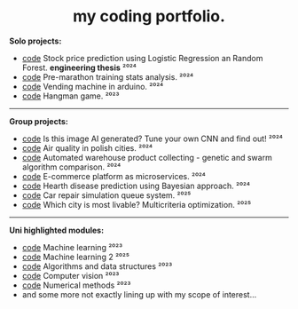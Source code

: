 
<h1 align="center"> my coding portfolio. </h1>

**Solo projects:**
- [code](https://github.com/wasikjakub/trading-bot) Stock price prediction using Logistic Regression an Random Forest. **engineering thesis** ²⁰²⁴
- [code](https://github.com/wasikjakub/Marathon-prep-playground) Pre-marathon training stats analysis. ²⁰²⁴
- [code](https://github.com/wasikjakub/vending-machine-arduino) Vending machine in arduino. ²⁰²⁴
- [code](https://github.com/wasikjakub/hangman) Hangman game. ²⁰²³

---

**Group projects:**
- [code](https://github.com/wasikjakub/AI-image-recognition-app) Is this image AI generated? Tune your own CNN and find out! ²⁰²⁴
- [code](https://github.com/wasikjakub/airly-API-database-visualizer) Air quality in polish cities. ²⁰²⁴
- [code](https://github.com/wasikjakub/genetic-and-swarm-algorithm-comparison) Automated warehouse product collecting - genetic and swarm algorithm comparison. ²⁰²⁴
- [code](https://github.com/wasikjakub/E-commerce-platform-distributed) E-commerce platform as microservices. ²⁰²⁴
- [code](https://github.com/wasikjakub/bayesian-heart-disease-prediction) Hearth disease prediction using Bayesian approach. ²⁰²⁴
- [code](https://github.com/wasikjakub/car-repair-simulation) Car repair simulation queue system. ²⁰²⁵
- [code](https://github.com/wasikjakub/multicriteria-optimization) Which city is most livable? Multicriteria optimization. ²⁰²⁵

---

**Uni highlighted modules:**
- [code](https://github.com/wasikjakub/machine-learning-classes) Machine learning ²⁰²³
- [code](https://github.com/wasikjakub/machine-learning-classes-2) Machine learning 2 ²⁰²⁵
- [code](https://github.com/wasikjakub/algorithms-and-data-structures) Algorithms and data structures ²⁰²³
- [code](https://github.com/wasikjakub/computer-vision-classes) Computer vision ²⁰²³
- [code](https://github.com/wasikjakub/numerical-methods-classes) Numerical methods ²⁰²³
- and some more not exactly lining up with my scope of interest...
